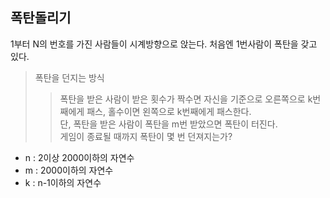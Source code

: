 ## 폭탄돌리기    
1부터 N의 번호를 가진 사람들이 시계방향으로 앉는다. 처음엔 1번사람이 폭탄을 갖고 있다.     
       
> 폭탄을 던지는 방식    
> > 폭탄을 받은 사람이 받은 횟수가 짝수면 자신을 기준으로 오른쪽으로 k번째에게 패스, 홀수이면 왼쪽으로 k번째에게 패스한다.    
단, 폭탄을 받은 사람이 폭탄을 m번 받았으면 폭탄이 터진다.     
게임이 종료될 때까지 폭탄이 몇 번 던져지는가?     

- n : 2이상 2000이하의 자연수    
- m : 2000이하의 자연수    
- k : n-1이하의 자연수
